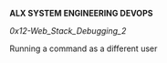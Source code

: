 __ALX SYSTEM ENGINEERING DEVOPS__

*0x12-Web_Stack_Debugging_2*

Running a command as a different user
